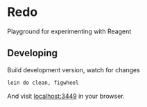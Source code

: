 # Redo

Playground for experimenting with Reagent

## Developing

Build development version, watch for changes

```bash
lein do clean, figwheel
```

And visit [localhost:3449](http://localhost:3449) in your browser.

